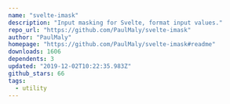 ```yaml
---
name: "svelte-imask"
description: "Input masking for Svelte, format input values."
repo_url: "https://github.com/PaulMaly/svelte-imask"
author: "PaulMaly"
homepage: "https://github.com/PaulMaly/svelte-imask#readme"
downloads: 1606
dependents: 3
updated: "2019-12-02T10:22:35.983Z"
github_stars: 66
tags: 
  - utility
---
```


